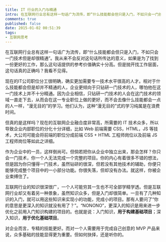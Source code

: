 ```yaml
---
title: IT 行业的入门与精通
intro: 在互联网行业总有这样一句话广为流传，即“什么技能都会但只是入门，不如只会一门技术但是却很精通”。我从来不会反对这句话所传达的意义，如果是为了找到一份更好的工作，那么这句话提供的参考价值确实十分高。但是抛开找工作层面，这句话真的正确吗？我看不见得。
comments: true
published: false
date: 2015-01-02 00:51:39
tags:
- 互联网思考
---
```


在互联网行业总有这样一句话广为流传，即“什么技能都会但只是入门，不如只会一门技术但是却很精通”。我从来不会反对这句话所传达的意义，如果是为了找到一份更好的工作，那么这句话提供的参考价值确实十分高。但是抛开找工作层面，这句话真的正确吗？我看不见得。

现在的IT公司职位分工很明确，确实更加需要专一技术水平很高的人才。相对于什么技能都会但是却并不精通的人，企业更倾向于只钻研一门技术的人，哪怕他在这一门技术上并不十分精通。因为企业相信，只钻研一门技术的人会在这门技术的领域一直走下去，从而会在这一专业职位上做的更好，而不会去像什么技能都会一点的人一样，“漫无目的”的学习。他们认为，这种“漫无目的”式的学习纯属是在浪费时间。

但真的是这样吗？现在的互联网企业融合度非常高，所需要的 IT 技术众多，所以导致企业内部职位的分化十分详细，比如 Web 前端需要 CSS，HTML，JS 等技术，大公司可能会将前端的职位分成前端 CSS + HTML 工程师岗位以及前端 JS 工程师岗位等如此之详细。

作为企业中的一员，这样倒尚可。但倘若把你从企业中独立出来，那会怎样？你只会一门技术，你一个人无法完成一个完整的项目。你的内心有着很多不错的想法，但是因为你只懂得一门技术，虽然钻研的很深，但若没有其他技术的辅助，你便只能够完成整个项目中的一小部分功能。你很失落，但却没有办法。就这样，你被企业束缚住了。

互联网行业的知识很深很广，一个人可能穷其一生也不可全部学精学透。但是互联网行业却又有着另一种景象，虽然知识众多，但是入门却很简单。一旦有了几种知识的入门，就可以用这些知识来实现小的功能，完成小的项目。那有人要问了“你的意思是更深入的知识就没有用了？”。“NONONO”，更深入的知识是用来进一步优化之前用入门知识构建的项目的。也就是说：入门知识，**用于构建基础项目**；深入知识，**用于优化基础项目**。

对企业而言，专精的技能更好。而对一个人需要用于完成自己创意的 MVP 产品来说，众多基础的技能显得更为重要。但如何抉择，还是听你的。
